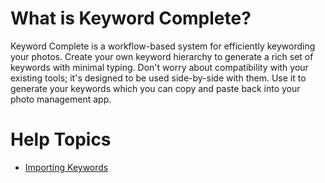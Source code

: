 # What is Keyword Complete?
Keyword Complete is a workflow-based system for efficiently keywording your photos. Create your own keyword hierarchy to generate a rich set of keywords with minimal typing. Don't worry about compatibility with your existing tools; it's designed to be used side-by-side with them.  Use it to generate your keywords which you can copy and paste back into your photo management app.

# Help Topics
* [Importing Keywords](importing-keywords.md)
